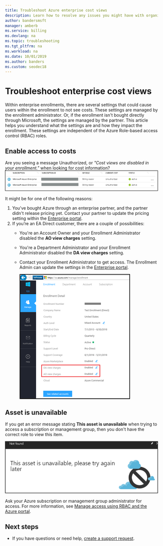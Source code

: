 ```yaml
---
title: Troubleshoot Azure enterprise cost views
description: Learn how to resolve any issues you might have with organizational cost views within the Azure portal.  
author: bandersmsft
manager: amberb
ms.service: billing
ms.devlang: na
ms.topic: troubleshooting
ms.tgt_pltfrm: na
ms.workload: na
ms.date: 10/01/2019
ms.author: banders
ms.custom: seodec18
---
```


# Troubleshoot enterprise cost views

Within enterprise enrollments, there are several settings that could cause users within the enrollment to not see costs.  These settings are managed by the enrollment administrator. Or, if the enrollment isn't bought directly through Microsoft, the settings are managed by the partner.  This article helps you understand what the settings are and how they impact the enrollment. These settings are independent of the Azure Role-based access control (RBAC) roles.

## Enable access to costs

Are you seeing a message Unauthorized, or *"Cost views are disabled in your enrollment."* when looking for cost information?
![Screenshot that shows "unauthorized" in Current Cost field for subscription.](media/billing-enterprise-mgmt-groups/unauthorized.png)

It might be for one of the following reasons:

1. You’ve bought Azure through an enterprise partner, and the partner didn't release pricing yet. Contact your partner to update the pricing setting within the [Enterprise portal](https://ea.azure.com).
2. If you’re an EA Direct customer, there are a couple of possibilities:
    * You're an Account Owner and your Enrollment Administrator disabled the **AO view charges** setting.  
    * You're a Department Administrator and your Enrollment Administrator disabled the **DA view charges** setting.
    * Contact your Enrollment Administrator to get access. The Enrollment Admin can update the settings in the [Enterprise portal](https://ea.azure.com/manage/enrollment).

      ![Screenshot that shows the Enterprise Portal Settings for view charges.](media/billing-enterprise-mgmt-groups/ea-portal-settings.png)

## Asset is unavailable

If you get an error message stating **This asset is unavailable** when trying to access a subscription or management group, then you don't have the correct role to view this item.  

![Screenshot that shows "asset is unavailable" message.](media/billing-enterprise-mgmt-groups/asset-not-found.png)

Ask your Azure subscription or management group administrator for access. For more information, see [Manage access using RBAC and the Azure portal](../role-based-access-control/role-assignments-portal.md).

## Next steps
- If you have questions or need help, [create a support request](https://go.microsoft.com/fwlink/?linkid=2083458).
